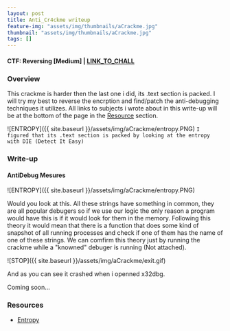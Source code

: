 ```yaml
---
layout: post
title: Anti_Cr4ckme writeup
feature-img: "assets/img/thumbnails/aCrackme.jpg"
thumbnail: "assets/img/thumbnails/aCrackme.jpg"
tags: []
---
```


<h4>CTF: Reversing [Medium] | <a href="https://crackmes.one/crackme/600098f733c5d42c3d0166c8">LINK_TO_CHALL</a> </h4>

### Overview

This crackme is harder then the last one i did, its .text section is packed. I will try my best to reverse the encrption and find/patch the anti-debugging techniques it utilizes. All links to subjects i wrote about in this write-up will be at the bottom of the page in the <a href="#Resource">Resource</a> section.

![ENTROPY]({{ site.baseurl }}/assets/img/aCrackme/entropy.PNG)
`I figured that its .text section is packed by looking at the entropy with DIE (Detect It Easy)`

### Write-up

#### AntiDebug Mesures

![ENTROPY]({{ site.baseurl }}/assets/img/aCrackme/entropy.PNG)

Would you look at this. All these strings have something in common, they are all popular debugers so if we use our logic the only reason a program would have this is if it would look for them in the memory. Following this theory it would mean that there is a function that does some kind of snapshot of all running processes and check if one of them has the name of one of these strings. We can comfirm this theory just by running the crackme while a "knowned" debuger is running (Not attached).

![STOP]({{ site.baseurl }}/assets/img/aCrackme/exit.gif)

And as you can see it crashed when i openned x32dbg.

Coming soon...

### Resources

- <a href="https://en.wikipedia.org/wiki/Entropy_(computing)">Entropy</a>